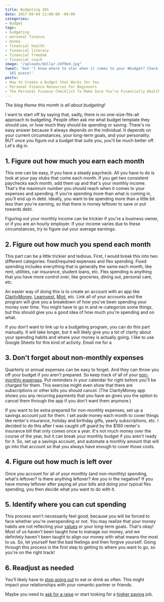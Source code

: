 ```yaml
---
title: Budgeting 101
date: 2017-09-04 11:00:00 -04:00
categories:
- Budget
tags:
- budgeting
- personal finance
- money
- financial health
- financial literacy
- financial freedom
- financial coach
image: "/uploads/dollar-2df9ed.jpg"
tweet: 'Don''t know where to star when it comes to your #budget? Check out this budgeting
  101 piece!'
posts:
- How to Create a Budget that Works for You
- Personal Finance Resources For Beginners
- The Personal Finance Checklist To Make Sure You’re Financially Healthy
---
```


*The blog theme this month is all about budgeting!*

I want to start off by saying that, sadly, there is no one-size-fits-all approach to budgeting. People often ask me what budget template they should use, or how much they should be spending or saving. There's no easy answer because it always depends on the individual. It depends on your current circumstances, your long-term goals, and your personality. BUT once you figure out a budget that suits you, you'll be much better off. Let's dig in.

## 1. Figure out how much you earn each month

This one can be easy, if you have a steady paycheck. All you have to do is look at your pay stubs that come each month. If you get two consistent paychecks each month, add them up and that's your monthly income. That's the maximum number you should reach when it comes to your expenses and spending. If you're spending more than what is coming in, you'll end up in debt. Ideally, you want to be spending more than a little bit less than you're earning, so that there is money leftover to save or put towards debt.

Figuring out your monthly income can be trickier if you're a business owner, or if you are an hourly employer. If your income varies due to these circumstances, try to figure out your average earnings. 

## 2. Figure out how much you spend each month

This part can be a little trickier and tedious. First, I would break this into two different categories: fixed/required expenses and flex spending. Fixed spending includes everything that is generally the same each month, like rent, utilities, car insurance, student loans, etc. Flex spending is anything that you have more control over, like groceries, dining out, personal care, etc.

An easier way of doing this is to create an account with an app like [ClarityMoney](https://claritymoney.com/), [Learnvest](http://www.learnvest.com), [Mint](http://www.mint.com), etc. Link all of your accounts and the program will give you a breakdown of how you've been spending your money over time. You might have to go in and re-categorize some things, but this should give you a good idea of how much you're spending and on what.

If you don't want to link up to a budgeting program, you can do this part manually. It will take longer, but it will likely give you a lot of clarity about your spending habits and where your money is actually going. I like to use Google Sheets for this kind of activity. Email me for a

## 3. Don't forget about non-monthly expenses

Quarterly or annual expenses can be easy to forget. And they can throw you off your budget if you aren't prepared. So keep track of all of your [non-monthly expenses](https://www.maggiegermano.com/blog/prepare-for-non-monthly-expenses). Put reminders in your calendar for right before you'll be charged for them. This exercise might even show that there are subscriptions or other bills you should cancel. (The ClarityMoney app shows you any recurring payments that you have an gives you the option to cancel them through the app if you don't want them anymore.)

If you want to be extra prepared for non-monthly expenses, set up a savings account just for them. I set aside money each month to cover things like renter's insurance, holiday and birthday gifts, yearly subscriptions, etc. I decided to do this after I was caught off guard by the $160 renter's insurance bill that only comes once a year. It's not much money over the course of the year, but it can break your monthly budget if you aren't ready for it. So, set up a savings account, and automate a monthly amount that will go into that account so that you always have enough to cover those costs.

## 4. Figure out how much is left over

Once you account for all of your monthly (and non-monthly) spending, what's leftover? Is there anything leftover? Are you in the negative? If you have money leftover after paying all your bills and doing your typical flex spending, you then decide what you want to do with it. 

## 5. Identify where you can cut spending

This process won't necessarily feel good, because you will be forced to face whether you're overspending or not. You may realize that your money habits are not reflecting your [values](https://www.maggiegermano.com/blog/do-your-habits-and-values-align/) or your long-term goals. That's okay! Most of us haven't been taught how to manage our money, and we definitely haven't been taught to align our money with what means the most to us. So, let yourself feel the bad feelings and then forgive yourself. Going through this process is the first step to getting to where you want to go, so you're on the right track!

## 6. Readjust as needed

You'll likely have to [stop going out](https://www.maggiegermano.com/blog/spend-less-money) to eat or drink as often. This might impact your relationships with your romantic partner or friends.

Maybe you need to [ask for a raise](https://www.maggiegermano.com/blog/how-to-ask-for-a-raise/) or start looking for a [higher paying](https://www.maggiegermano.com/blog/how-to-pick-a-salary-number-that-works-for-you/) job.